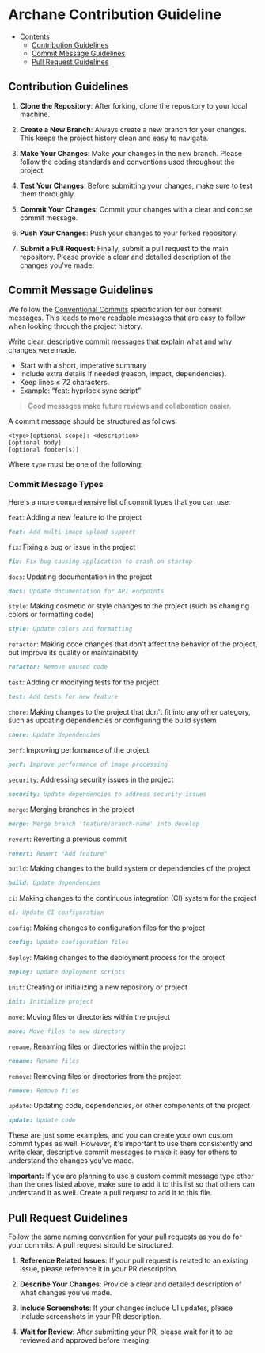 # Archane Contribution Guideline

<!--toc:start-->
- [Contents](#ProjectName)
  - [Contribution Guidelines](#contribution-guidelines)
  - [Commit Message Guidelines](#commit-message-guidelines)
  - [Pull Request Guidelines](#pull-request-guidelines)
<!--toc:end-->

 
## Contribution Guidelines
 
1. **Clone the Repository**: After forking, clone the repository to your local machine.
 
2. **Create a New Branch**: Always create a new branch for your changes. This keeps the project history clean and easy to navigate.
 
3. **Make Your Changes**: Make your changes in the new branch. Please follow the coding standards and conventions used throughout the project.
 
4. **Test Your Changes**: Before submitting your changes, make sure to test them thoroughly.
 
5. **Commit Your Changes**: Commit your changes with a clear and concise commit message.
 
6. **Push Your Changes**: Push your changes to your forked repository.
 
7. **Submit a Pull Request**: Finally, submit a pull request to the main repository. Please provide a clear and detailed description of the changes you've made.
 

## Commit Message Guidelines

We follow the [Conventional Commits](https://www.conventionalcommits.org/) specification for our commit messages. This leads to more readable messages that are easy to follow when looking through the project history.

Write clear, descriptive commit messages that explain what and why changes were made.

- Start with a short, imperative summary
- Include extra details if needed (reason, impact, dependencies).
- Keep lines ≤ 72 characters.
- Example: “feat: hyprlock sync script”

> Good messages make future reviews and collaboration easier.

A commit message should be structured as follows:
 
```gitcommit
<type>[optional scope]: <description>
[optional body]
[optional footer(s)]
```

Where `type` must be one of the following:

### Commit Message Types

Here's a more comprehensive list of commit types that you can use:

`feat`: Adding a new feature to the project

```markdown
feat: Add multi-image upload support
```

`fix`: Fixing a bug or issue in the project

```markdown
fix: Fix bug causing application to crash on startup
```

`docs`: Updating documentation in the project

```markdown
docs: Update documentation for API endpoints
```

`style`: Making cosmetic or style changes to the project (such as changing colors or formatting code)

```markdown
style: Update colors and formatting
```

`refactor`: Making code changes that don't affect the behavior of the project, but improve its quality or maintainability

```markdown
refactor: Remove unused code
```

`test`: Adding or modifying tests for the project

```markdown
test: Add tests for new feature
```

`chore`: Making changes to the project that don't fit into any other category, such as updating dependencies or configuring the build system

```markdown
chore: Update dependencies
```

`perf`: Improving performance of the project

```markdown
perf: Improve performance of image processing
```

`security`: Addressing security issues in the project

```markdown
security: Update dependencies to address security issues
```

`merge`: Merging branches in the project

```markdown
merge: Merge branch 'feature/branch-name' into develop
```

`revert`: Reverting a previous commit

```markdown
revert: Revert "Add feature"
```

`build`: Making changes to the build system or dependencies of the project

```markdown
build: Update dependencies
```

`ci`: Making changes to the continuous integration (CI) system for the project

```markdown
ci: Update CI configuration
```

`config`: Making changes to configuration files for the project

```markdown
config: Update configuration files
```

`deploy`: Making changes to the deployment process for the project

```markdown
deploy: Update deployment scripts
```

`init`: Creating or initializing a new repository or project

```markdown
init: Initialize project
```

`move`: Moving files or directories within the project

```markdown
move: Move files to new directory
```

`rename`: Renaming files or directories within the project

```markdown
rename: Rename files
```

`remove`: Removing files or directories from the project

```markdown
remove: Remove files
```

`update`: Updating code, dependencies, or other components of the project

```markdown
update: Update code
```

These are just some examples, and you can create your own custom commit types as well. However, it's important to use them consistently and write clear, descriptive commit messages to make it easy for others to understand the changes you've made.

**Important:** If you are planning to use a custom commit message type other than the ones listed above, make sure to add it to this list so that others can understand it as well. Create a pull request to add it to this file.

## Pull Request Guidelines
 
Follow the same naming convention for your pull requests as you do for your commits. A pull request should be structured.
 
1. **Reference Related Issues**: If your pull request is related to an existing issue, please reference it in your PR description.
 
2. **Describe Your Changes**: Provide a clear and detailed description of what changes you've made.
 
3. **Include Screenshots**: If your changes include UI updates, please include screenshots in your PR description.
 
4. **Wait for Review**: After submitting your PR, please wait for it to be reviewed and approved before merging.